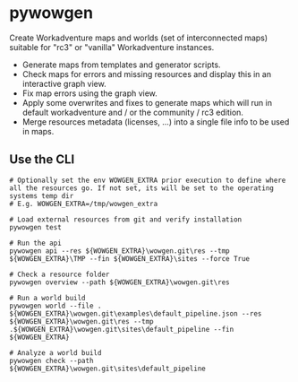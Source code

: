 # pywowgen

Create Workadventure maps and worlds (set of interconnected maps) suitable for "rc3" or "vanilla" Workadventure
instances.

- Generate maps from templates and generator scripts.
- Check maps for errors and missing resources and display this in an interactive graph view.
- Fix map errors using the graph view.
- Apply some overwrites and fixes to generate maps which will run in default workadventure and / or the community / rc3
  edition.
- Merge resources metadata (licenses, ...) into a single file info to be used in maps.

## Use the CLI

    # Optionally set the env WOWGEN_EXTRA prior execution to define where all the resources go. If not set, its will be set to the operating systems temp dir
    # E.g. WOWGEN_EXTRA=/tmp/wowgen_extra

    # Load external resources from git and verify installation
    pywowgen test

    # Run the api
    pywowgen api --res ${WOWGEN_EXTRA}\wowgen.git\res --tmp ${WOWGEN_EXTRA}\TMP --fin ${WOWGEN_EXTRA}\sites --force True
    
    # Check a resource folder
    pywowgen overview --path ${WOWGEN_EXTRA}\wowgen.git\res 
    
    # Run a world build
    pywowgen world --file . ${WOWGEN_EXTRA}\wowgen.git\examples\default_pipeline.json --res ${WOWGEN_EXTRA}\wowgen.git\res --tmp .${WOWGEN_EXTRA}\wowgen.git\sites\default_pipeline --fin ${WOWGEN_EXTRA}
    
    # Analyze a world build
    pywowgen check --path  ${WOWGEN_EXTRA}\wowgen.git\sites\default_pipeline

    
    